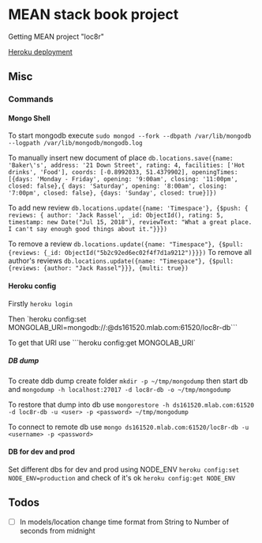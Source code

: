 # MEAN stack book project

Getting MEAN project "loc8r"

[Heroku deployment](https://getting-mean-book-loc8r.herokuapp.com)

## Misc

### Commands

#### Mongo Shell

To start mongodb execute `sudo mongod --fork --dbpath /var/lib/mongodb  --logpath /var/lib/mongodb/mongodb.log`

To manually insert new document of place `db.locations.save({name: 'Baker\'s', address: '21 Down Street', rating: 4, facilities: ['Hot drinks', 'Food'], coords: [-0.8992033, 51.4379902], openingTimes: [{days: 'Monday - Friday', opening: '9:00am', closing: '11:00pm', closed: false},{ days: 'Saturday', opening: '8:00am', closing: '7:00pm', closed: false}, {days: 'Sunday', closed: true}]})`

To add new review `db.locations.update({name: 'Timespace'}, {$push: { reviews: { author: 'Jack Rassel', _id: ObjectId(), rating: 5, timestamp: new Date("Jul 15, 2018"), reviewText: "What a great place. I can't say enough good things about it."}}})`

To remove a review `db.locations.update({name: "Timespace"}, {$pull: {reviews: {_id: ObjectId("5b2c92ed6ec02f4f7d1a9212")}}})`
To remove all author's reviews `db.locations.update({name: "Timespace"}, {$pull: {reviews: {author: "Jack Rassel"}}}, {multi: true})`

#### Heroku config

Firstly `heroku login`

Then `heroku config:set MONGOLAB_URI=mongodb://<user>:<password>@ds161520.mlab.com:61520/loc8r-db```

To get that URI use ```heroku config:get MONGOLAB_URI`

##### DB dump

To create ddb dump create folder `mkdir -p ~/tmp/mongodump` then start db and `mongodump -h localhost:27017 -d loc8r-db -o ~/tmp/mongodump`

To restore that dump into db use `mongorestore -h ds161520.mlab.com:61520 -d loc8r-db -u <user> -p <password> ~/tmp/mongodump`

To connect to remote db use `mongo ds161520.mlab.com:61520/loc8r-db -u <username> -p <password>`

#### DB for dev and prod

Set different dbs for dev and prod using NODE_ENV `heroku config:set NODE_ENV=production` and check of it's ok `heroku config:get NODE_ENV`

## Todos

- [ ] In models/location change time format from String to Number of seconds from midnight
